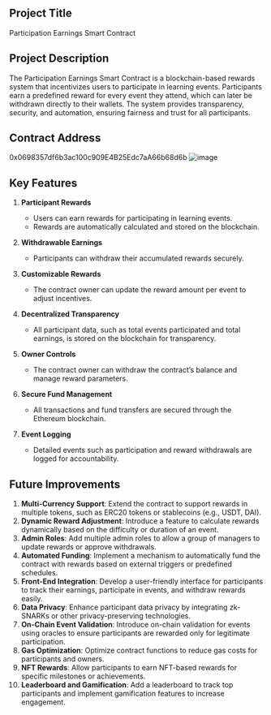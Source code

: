 

## Project Title
Participation Earnings Smart Contract

## Project Description
The Participation Earnings Smart Contract is a blockchain-based rewards system that incentivizes users to participate in learning events. Participants earn a predefined reward for every event they attend, which can later be withdrawn directly to their wallets. The system provides transparency, security, and automation, ensuring fairness and trust for all participants.

## Contract Address
0x0698357df6b3ac100c909E4B25Edc7aA66b68d6b
![image](https://github.com/user-attachments/assets/63e0a8a7-ac3b-44fc-9364-038e38963b0b)



## Key Features

1. **Participant Rewards**
   - Users can earn rewards for participating in learning events.
   - Rewards are automatically calculated and stored on the blockchain.

2. **Withdrawable Earnings**
   - Participants can withdraw their accumulated rewards securely.

3. **Customizable Rewards**
   - The contract owner can update the reward amount per event to adjust incentives.

4. **Decentralized Transparency**
   - All participant data, such as total events participated and total earnings, is stored on the blockchain for transparency.

5. **Owner Controls**
   - The contract owner can withdraw the contract’s balance and manage reward parameters.

6. **Secure Fund Management**
   - All transactions and fund transfers are secured through the Ethereum blockchain.

7. **Event Logging**
   - Detailed events such as participation and reward withdrawals are logged for accountability.

## Future Improvements
1. **Multi-Currency Support**: Extend the contract to support rewards in multiple tokens, such as ERC20 tokens or stablecoins (e.g., USDT, DAI).
2. **Dynamic Reward Adjustment**: Introduce a feature to calculate rewards dynamically based on the difficulty or duration of an event.
3. **Admin Roles**: Add multiple admin roles to allow a group of managers to update rewards or approve withdrawals.
4. **Automated Funding**: Implement a mechanism to automatically fund the contract with rewards based on external triggers or predefined schedules.
5. **Front-End Integration**: Develop a user-friendly interface for participants to track their earnings, participate in events, and withdraw rewards easily.
6. **Data Privacy**: Enhance participant data privacy by integrating zk-SNARKs or other privacy-preserving technologies.
7. **On-Chain Event Validation**: Introduce on-chain validation for events using oracles to ensure participants are rewarded only for legitimate participation.
8. **Gas Optimization**: Optimize contract functions to reduce gas costs for participants and owners.
9. **NFT Rewards**: Allow participants to earn NFT-based rewards for specific milestones or achievements.
10. **Leaderboard and Gamification**: Add a leaderboard to track top participants and implement gamification features to increase engagement.
